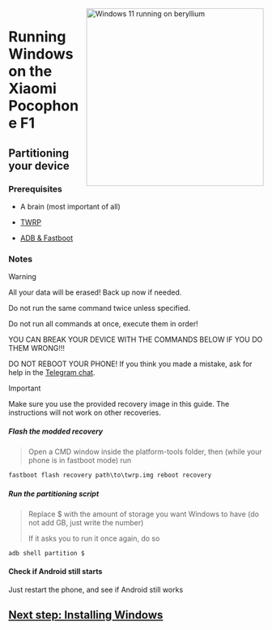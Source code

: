 <img align="right" src="https://github.com/n00b69/woaberyllium/blob/main/beryllium.png" width="350" alt="Windows 11 running on beryllium">


# Running Windows on the Xiaomi Pocophone F1

## Partitioning your device

### Prerequisites
- A brain (most important of all)

- [TWRP](https://github.com/n00b69/woaberyllium/releases/download/Recoveries/twrp.img)

- [ADB & Fastboot](https://developer.android.com/studio/releases/platform-tools)


### Notes
> [!WARNING]  
> All your data will be erased! Back up now if needed.
> 
> Do not run the same command twice unless specified.
>  
> Do not run all commands at once, execute them in order!
>
> YOU CAN BREAK YOUR DEVICE WITH THE COMMANDS BELOW IF YOU DO THEM WRONG!!!
>
> DO NOT REBOOT YOUR PHONE! If you think you made a mistake, ask for help in the [Telegram chat](https://t.me/WinOnF1).


> [!IMPORTANT]
> Make sure you use the provided recovery image in this guide. The instructions will not work on other recoveries.

##### Flash the modded recovery
> Open a CMD window inside the platform-tools folder, then (while your phone is in fastboot mode) run
```cmd
fastboot flash recovery path\to\twrp.img reboot recovery
```

##### Run the partitioning script
> Replace $ with the amount of storage you want Windows to have (do not add GB, just write the number)
> 
> If it asks you to run it once again, do so
```cmd
adb shell partition $
```

#### Check if Android still starts
Just restart the phone, and see if Android still works


## [Next step: Installing Windows](/guide/NEW2-install.md)
























